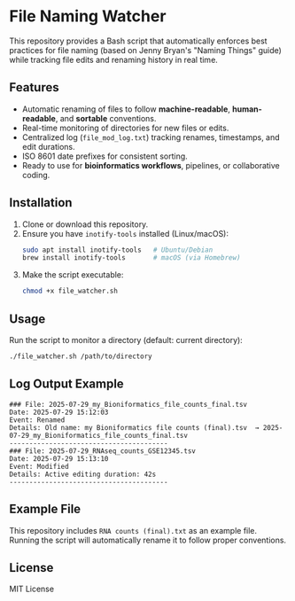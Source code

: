 # File Naming Watcher

This repository provides a Bash script that automatically enforces best practices for file naming (based on Jenny Bryan's "Naming Things" guide) while tracking file edits and renaming history in real time.

## Features
- Automatic renaming of files to follow **machine-readable**, **human-readable**, and **sortable** conventions.
- Real-time monitoring of directories for new files or edits.
- Centralized log (`file_mod_log.txt`) tracking renames, timestamps, and edit durations.
- ISO 8601 date prefixes for consistent sorting.
- Ready to use for **bioinformatics workflows**, pipelines, or collaborative coding.

## Installation
1. Clone or download this repository.
2. Ensure you have `inotify-tools` installed (Linux/macOS):
   ```bash
   sudo apt install inotify-tools   # Ubuntu/Debian
   brew install inotify-tools       # macOS (via Homebrew)
   ```
3. Make the script executable:
   ```bash
   chmod +x file_watcher.sh
   ```

## Usage
Run the script to monitor a directory (default: current directory):
```bash
./file_watcher.sh /path/to/directory
```

## Log Output Example
```
### File: 2025-07-29_my_Bioniformatics_file_counts_final.tsv
Date: 2025-07-29 15:12:03
Event: Renamed
Details: Old name: my Bioniformatics file counts (final).tsv  → 2025-07-29_my_Bioniformatics_file_counts_final.tsv
----------------------------------------
### File: 2025-07-29_RNAseq_counts_GSE12345.tsv
Date: 2025-07-29 15:13:10
Event: Modified
Details: Active editing duration: 42s
----------------------------------------
```

## Example File
This repository includes `RNA counts (final).txt` as an example file. Running the script will automatically rename it to follow proper conventions.

## License
MIT License
